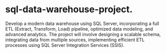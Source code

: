 # sql-data-warehouse-project.
Develop a modern data warehouse using SQL Server, incorporating a full ETL (Extract, Transform, Load) pipeline, optimized data modeling, and advanced analytics. The project will involve designing a scalable schema, integrating data from multiple sources, implementing efficient ETL processes using SQL Server Integration Services (SSIS).
